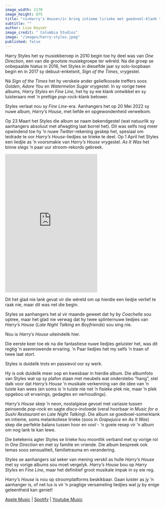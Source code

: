 ```yaml
---
image_width: 1170
image_height: 875
title: "<i>Harry’s House</i> bring intieme lirieke met goedvoel-klank tuis"
subtitle: ""
author: Lise Keyser
image_credit: " Columbia Studios"
image: "/images/harry-styles.jpeg"
published: false
---
```


Harry Styles het sy musiekberoep in 2010 begin toe hy deel was van _One Direction_, een van die grootste musiekgroepe ter wêreld. Na die groep se onbepaalde hiatus in 2016, het Styles in dieselfde jaar sy solo-loopbaan begin en in 2017 sy debuut-enkelsnit, _Sign of the Times_, vrygestel.

Ná _Sign of the Times_ het hy verskeie ander geliefkoosde treffers soos _Golden_, _Adore You_ en _Watermelon Sugar_ vrygestel. In sy vorige twee albums, _Harry Styles_ en _Fine Line_, het hy sy eie klank ontwikkel en sy luisteraars met ’n prettige _pop-rock_-klank betower.

Styles verlaat nou sy _Fine Line_-era. Aanhangers het op 20 Mei 2022 sy nuwe album, _Harry’s House_, met liefde en opgewondenheid verwelkom.

Op 23 Maart het Styles die album se naam bekendgestel (wat natuurlik sy aanhangers absoluut met afwagting laat borrel het). Dit was selfs nog meer opwindend toe hy ’n nuwe _Twitter_-rekening geskep het, spesiaal om leidrade te oor _Harry’s House_-liedjies se lirieke te deel. Op 1 April het Styles een liedjie as ’n voorsmakie van _Harry’s House_ vrygestel. _As It Was_ het binne slegs ’n paar uur stroom-rekords gebreek.

<iframe 
    loading="lazy"
    allow="autoplay *; encrypted-media *;"
    frameborder="0"
    height="450"
    style={{ 
        width: "100%",
        overflow: "hidden",
        background: "#efefef",
        borderRadius: "10px"
    }}
    sandbox="allow-forms allow-popups allow-same-origin allow-scripts allow-storage-access-by-user-activation allow-top-navigation-by-user-activation" src="https://embed.music.apple.com/za/album/harrys-house/1615584999">
</iframe>

Dit het glad nie lank gevat vir die wêreld om op hierdie een liedjie verlief te raak nie, maar dit was net die begin.

Styles se aanhangers het al vir maande geweet dat hy by _Coachella_ sou optree, maar het glad nie verwag dat hy twee splinternuwe liedjies van _Harry’s House_ (_Late Night Talking_ en _Boyfriends_) sou sing nie.

Nou is _Harry’s House_ uiteindelik hier.

Die eerste keer toe ek na die fantastiese nuwe liedjies geluister het, was dit regtig ’n asemrowende ervaring. ’n Paar liedjies het my selfs ’n traan of twee laat stort.

Styles is duidelik trots en passievol oor sy werk.

Hy is ook duidelik meer oop en kwesbaar in hierdie album. Die albumfoto van Styles wat op sy plafon staan met meubels wat onderstebo “hang”, stel dalk voor dat _Harry’s House_ ’n musikale verkenning van die idee van ’n tuiste kan wees (en soms is ’n tuiste nie net ’n fisieke plek nie, maar ’n plek opgebou uit ervarings, gedagtes en verhoudings).

_Harry’s House_ skep ’n neon, nostalgiese gevoel met variasie tussen peinsende _pop-rock_ en sagte _disco_-invloede (veral hoorbaar in _Music for a Sushi Restaurant_ en _Late Night Talking_). Die album se goedvoel-somerklank en intieme, soms melankoliese lirieke (soos in _Grapejuice_ en _As It Was_) skep die perfekte balans tussen hoor en _voel_ - ’n goeie resep vir ’n album om nog lank te kan lewe.

Die betekenis agter Styles se lirieke hou moontlik verband met sy vorige rol in _One Direction_ en met sy familie en vriende. Die album bespreek ook temas soos sensualiteit, familietrauma en verandering.

Styles se aanhangers sal seker van mening verskil as hulle _Harry’s House_ met sy vorige albums sou moet vergelyk. _Harry’s House_ bou op _Harry Styles_ en _Fine Line_, maar het definitief groot musikale impak in sy eie reg.

_Harry’s House_ is nou op stroomplatforms beskikbaar. Gaan luister as jy ’n aanhanger is, of net lus is vir ’n pragtige versameling liedjies wat jy by enige geleentheid kan geniet!

[Apple Music](https://music.apple.com/za/album/harrys-house/1615584999) |
[Spotify](https://open.spotify.com/album/5r36AJ6VOJtp00oxSkBZ5h?si=zZFGU-bhS5u2Z204zvZWLw) |
[Youtube Music](https://music.youtube.com/playlist?list=OLAK5uy_mu3voG4KzkhRlc7eIWpkOieVW-I5GFMKs&feature=share)

